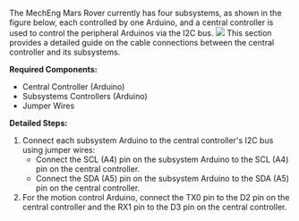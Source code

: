 The MechEng Mars Rover currently has four subsystems, as shown in the figure below, each controlled by one Arduino, and a central controller is used to control the peripheral Arduinos via the I2C bus.
![](https://i.postimg.cc/fy94WFFL/Control-System-Schematics-V1-5-Page-1-2.png)
This section provides a detailed guide on the cable connections between the central controller and its subsystems.

**Required Components:**
- Central Controller (Arduino)
- Subsystems Controllers (Arduino)
- Jumper Wires 

**Detailed Steps:**
1. Connect each subsystem Arduino to the central controller's I2C bus using jumper wires:
   - Connect the SCL (A4) pin on the subsystem Arduino to the SCL (A4) pin on the central controller.
   - Connect the SDA (A5) pin on the subsystem Arduino to the SDA (A5) pin on the central controller.
2. For the motion control Arduino, connect the TX0 pin to the D2 pin on the central controller and the RX1 pin to the D3 pin on the central controller.
